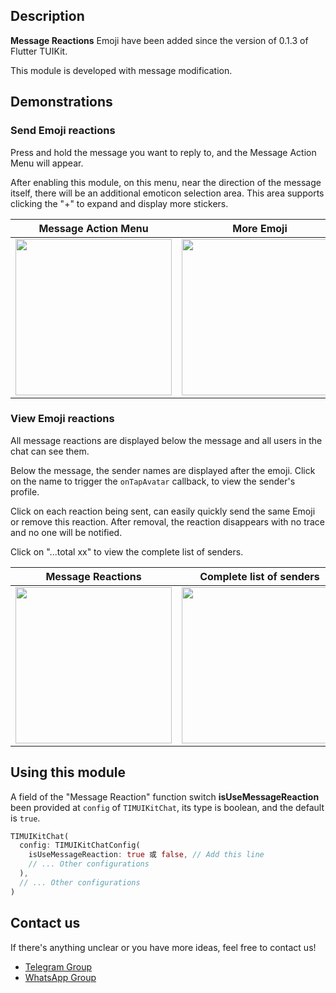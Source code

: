 
## Description

**Message Reactions** Emoji have been added since the version of 0.1.3 of Flutter TUIKit.

This module is developed with message modification.

## Demonstrations

### Send Emoji reactions

Press and hold the message you want to reply to, and the Message Action Menu will appear.

After enabling this module, on this menu, near the direction of the message itself, there will be an additional emoticon selection area. This area supports clicking the "+" to expand and display more stickers.


| Message Action Menu | More Emoji |
|---------|---------|
| <img style="width:250px" src="https://qcloudimg.tencent-cloud.cn/raw/b33931c12c614b68ef719f3d47e570e3.jpg"  /> | <img style="width:250px" src="https://qcloudimg.tencent-cloud.cn/raw/65d2c3e75d13ca7157cd9222f322d4aa.jpg" /> |

### View Emoji reactions

All message reactions are displayed below the message and all users in the chat can see them.

Below the message, the sender names are displayed after the emoji. Click on the name to trigger the `onTapAvatar` callback, to view the sender's profile.

Click on each reaction being sent, can easily quickly send the same Emoji or remove this reaction. After removal, the reaction disappears with no trace and no one will be notified.

Click on "...total xx" to view the complete list of senders.

| Message Reactions | Complete list of senders |
|---------|---------|
| <img style="width:250px" src="https://qcloudimg.tencent-cloud.cn/raw/0601fcf0383b35a94600bda9ad1495fc.jpg"  /> | <img style="width:250px" src="https://qcloudimg.tencent-cloud.cn/raw/2ed71f237a64a8f47cf565f75902d370.jpg" /> |


## Using this module

A field of the "Message Reaction" function switch **isUseMessageReaction** been provided at `config` of `TIMUIKitChat`, its type is boolean, and the default is `true`.

```dart
TIMUIKitChat(
  config: TIMUIKitChatConfig(
    isUseMessageReaction: true 或 false, // Add this line
    // ... Other configurations
  ),
  // ... Other configurations
)
```

## Contact us[](id:contact)

If there's anything unclear or you have more ideas, feel free to contact us!

- [Telegram Group](https://t.me/+1doS9AUBmndhNGNl)
- [WhatsApp Group](https://chat.whatsapp.com/Gfbxk7rQBqc8Rz4pzzP27A)
